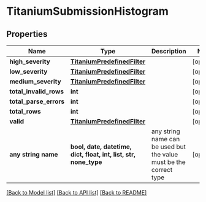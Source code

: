 # TitaniumSubmissionHistogram


## Properties
Name | Type | Description | Notes
------------ | ------------- | ------------- | -------------
**high_severity** | [**TitaniumPredefinedFilter**](TitaniumPredefinedFilter.md) |  | [optional] 
**low_severity** | [**TitaniumPredefinedFilter**](TitaniumPredefinedFilter.md) |  | [optional] 
**medium_severity** | [**TitaniumPredefinedFilter**](TitaniumPredefinedFilter.md) |  | [optional] 
**total_invalid_rows** | **int** |  | [optional] 
**total_parse_errors** | **int** |  | [optional] 
**total_rows** | **int** |  | [optional] 
**valid** | [**TitaniumPredefinedFilter**](TitaniumPredefinedFilter.md) |  | [optional] 
**any string name** | **bool, date, datetime, dict, float, int, list, str, none_type** | any string name can be used but the value must be the correct type | [optional]

[[Back to Model list]](../README.md#documentation-for-models) [[Back to API list]](../README.md#documentation-for-api-endpoints) [[Back to README]](../README.md)


